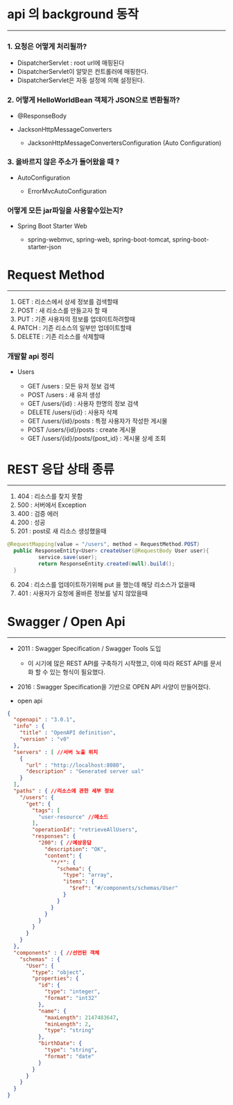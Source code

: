 # api 의 background 동작


----------

### 1. 요청은 어떻게 처리될까?
    
- DispatcherServlet : root url에 매핑된다
- DispatcherServlet이 알맞은 컨트롤러에 매핑한다.
- DispatcherServlet은 자동 설정에 의해 설정된다.

### 2. 어떻게 HelloWorldBean 객체가 JSON으로 변환될까?


- @ResponseBody
    
- JacksonHttpMessageConverters
    
    - JacksonHttpMessageConvertersConfiguration (Auto Configuration)

### 3. 올바르지 않은 주소가 들어왔을 때 ?

- AutoConfiguration 
  
    - ErrorMvcAutoConfiguration


### 어떻게 모든 jar파일을 사용할수있는지?

- Spring Boot Starter Web
  
    - spring-webmvc, spring-web, spring-boot-tomcat, spring-boot-starter-json


# Request Method

--------

1. GET : 리소스에서 상세 정보를 검색할때
2. POST : 새 리소스를 만들고자 할 때
3. PUT : 기존 사용자의 정보를 업데이트하려할때
4. PATCH : 기존 리소스의 일부만 업데이트할때
5. DELETE : 기존 리소스를 삭제할때

### 개발할 api 정리

- Users
  
    - GET /users : 모든 유저 정보 검색
    - POST /users : 새 유저 생성
    - GET /users/{id} : 사용자 한명의 정보 검색
    - DELETE /users/{id} : 사용자 삭제
    - GET /users/{id}/posts : 특정 사용자가 작성한 게시물
    - POST /users/{id}/posts : create 게시물
    - GET /users/{id}/posts/{post_id} : 게시물 상세 조회

# REST 응답 상태 종류

-------

1. 404 : 리소스를 찾지 못함
2. 500 : 서버에서 Exception
3. 400 : 검증 에러
4. 200 : 성공
5. 201 : post로 새 리소스 생성했을때
   
  ~~~java
  @RequestMapping(value = "/users", method = RequestMethod.POST)
    public ResponseEntity<User> createUser(@RequestBody User user){
            service.save(user);
            return ResponseEntity.created(null).build();
    }
  ~~~
6. 204 : 리소스를 업데이트하기위해 put 을 했는데 해당 리소스가 없을때
7. 401 : 사용자가 요청에 올바른 정보를 넣지 않았을때


# Swagger / Open Api 

---------

- 2011 : Swagger Specification / Swagger Tools 도입

  - 이 시기에 많은 REST API를 구축하기 시작했고, 이에 따라 REST API를 문서화 할 수 있는 형식이 필요했다.

- 2016 : Swagger Specification을 기반으로 OPEN API 사양이 만들어졌다.

- open api

```json
{
  "openapi" : "3.0.1",
  "info" : {
    "title" : "OpenAPI definition",
    "version" : "v0"
  },
  "servers" : [ //서버 노출 위치
    {
      "url" : "http://localhost:8080", 
      "description" : "Generated server ual"
    }
  ],
  "paths" : { //리소스에 관한 세부 정보
    "/users": {
      "get": {
        "tags": [
          "user-resource" //메소드
        ],
        "operationId": "retrieveAllUsers",
        "responses": {
          "200": { //예상응답
            "description": "OK",
            "content": {
              "*/*": {
                "schema": {
                  "type": "array",
                  "items": {
                    "$ref": "#/components/schemas/User"
                  }
                }
              }
            }
          }
        }
      }
    }
  },
  "components" : { //선언된 객체
    "schemas" : {
      "User": {
        "type": "object",
        "properties": {
          "id": {
            "type": "integer",
            "format": "int32"
          },
          "name": {
            "maxLength": 2147483647,
            "minLength": 2,
            "type": "string"
          },
          "birthDate": {
            "type": "string",
            "format": "date"
          }
        }
      }
    }
  }
}
```